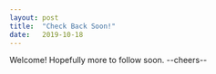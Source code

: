 ```yaml
---
layout: post
title:  "Check Back Soon!"
date:   2019-10-18
---
```


Welcome! Hopefully more to follow soon. --cheers--
